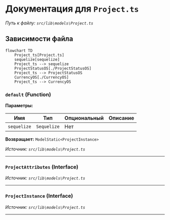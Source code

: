 # Документация для `Project.ts`

*Путь к файлу: `src/lib\models\Project.ts`*

## Зависимости файла

```mermaid
flowchart TD
    Project_ts[Project.ts]
    sequelize[sequelize]
    Project_ts --> sequelize
    ProjectStatusOS[./ProjectStatusOS]
    Project_ts --> ProjectStatusOS
    CurrencyOS[./CurrencyOS]
    Project_ts --> CurrencyOS
```

### `default` (Function)

**Параметры:**

| Имя | Тип | Опциональный | Описание |
|---|---|---|---|
| `sequelize` | `Sequelize` | Нет |  |

**Возвращает:** `ModelStatic<ProjectInstance>`

*Источник: `src/lib\models\Project.ts`*

---
### `ProjectAttributes` (Interface)

*Источник: `src/lib\models\Project.ts`*

---
### `ProjectInstance` (Interface)

*Источник: `src/lib\models\Project.ts`*

---
